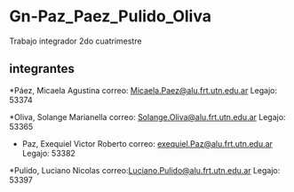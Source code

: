 # Gn-Paz_Paez_Pulido_Oliva
Trabajo integrador 2do cuatrimestre

integrantes 
-----------

*Páez, Micaela Agustina 
correo: Micaela.Paez@alu.frt.utn.edu.ar
Legajo: 53374

*Oliva, Solange Marianella
correo: Solange.Oliva@alu.frt.utn.edu.ar
Legajo: 53365

* Paz, Exequiel Victor Roberto
correo: exequiel.Paz@alu.frt.utn.edu.ar
Legajo: 53382

*Pulido, Luciano Nicolas
correo:Luciano.Pulido@alu.frt.utn.edu.ar
Legajo: 53397
